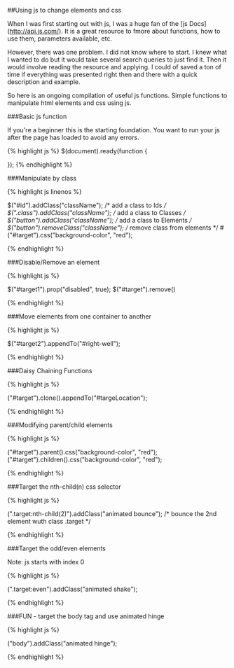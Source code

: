 ##Using js to change elements and css

When I was first starting out with js, I was a huge fan of the [js Docs] (http://api.js.com/). It is a great resource to fmore about functions, how to use them, parameters available, etc. 

However, there was one problem. I did not know where to start. I knew what I wanted to do but it would take several search queries to just find it. Then it would involve reading the resource and applying. I could of saved a ton of time if everything was presented right then and there with a quick description and example.

So here is an ongoing compilation of useful js functions. Simple functions to manipulate html elements and css using js. 

###Basic js function

If you're a beginner this is the starting foundation. You want to run your js after the page has loaded to avoid any errors.

{% highlight js %}
$(document).ready(function {
	
});
{% endhighlight %}

###Manipulate by class

{% highlight js linenos %}

$("#id").addClass("className"); /* add a class to Ids */
$(".class").addClass("className"); /* add a class to Classes */
$("button").addClass("className"); /* add a class to Elements */
$("button").removeClass("className"); /* remove class from elements */
#("#target").css("background-color", "red");

{% endhighlight %}

###Disable/Remove an element

{% highlight js %}

$("#target1").prop("disabled", true);
$("#target").remove()

{% endhighlight %}

###Move elements from one container to another

{% highlight js %}

$("#target2").appendTo("#right-well");

{% endhighlight %}

###Daisy Chaining Functions

{% highlight js %}

("#target").clone().appendTo("#targeLocation");

{% endhighlight %}

###Modifying parent/child elements

{% highlight js %}

("#target").parent().css("background-color", "red");
("#target").children().css("background-color", "red");

{% endhighlight %}

###Target the nth-child(n) css selector

{% highlight js %}

(".target:nth-child(2)").addClass("animated bounce"); /* bounce the 2nd element wuth class .target */

{% endhighlight %}

###Target the odd/even elements

Note: js starts with index 0

{% highlight js %}

(".target:even").addClass("animated shake");

{% endhighlight %}


###FUN - target the body tag and use animated hinge

{% highlight js %}

("body").addClass("animated hinge");

{% endhighlight %}
